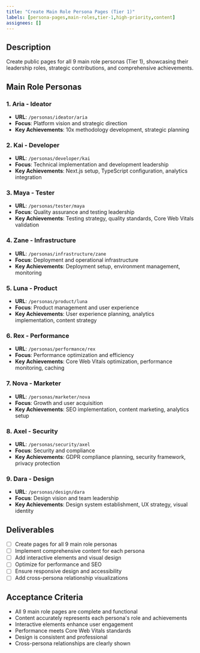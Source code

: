 ```yaml
---
title: "Create Main Role Persona Pages (Tier 1)"
labels: [persona-pages,main-roles,tier-1,high-priority,content]
assignees: []
---
```



## Description
Create public pages for all 9 main role personas (Tier 1), showcasing their leadership roles, strategic contributions, and comprehensive achievements.

## Main Role Personas

### 1. Aria - Ideator
- **URL**: `/personas/ideator/aria`
- **Focus**: Platform vision and strategic direction
- **Key Achievements**: 10x methodology development, strategic planning

### 2. Kai - Developer
- **URL**: `/personas/developer/kai`
- **Focus**: Technical implementation and development leadership
- **Key Achievements**: Next.js setup, TypeScript configuration, analytics integration

### 3. Maya - Tester
- **URL**: `/personas/tester/maya`
- **Focus**: Quality assurance and testing leadership
- **Key Achievements**: Testing strategy, quality standards, Core Web Vitals validation

### 4. Zane - Infrastructure
- **URL**: `/personas/infrastructure/zane`
- **Focus**: Deployment and operational infrastructure
- **Key Achievements**: Deployment setup, environment management, monitoring

### 5. Luna - Product
- **URL**: `/personas/product/luna`
- **Focus**: Product management and user experience
- **Key Achievements**: User experience planning, analytics implementation, content strategy

### 6. Rex - Performance
- **URL**: `/personas/performance/rex`
- **Focus**: Performance optimization and efficiency
- **Key Achievements**: Core Web Vitals optimization, performance monitoring, caching

### 7. Nova - Marketer
- **URL**: `/personas/marketer/nova`
- **Focus**: Growth and user acquisition
- **Key Achievements**: SEO implementation, content marketing, analytics setup

### 8. Axel - Security
- **URL**: `/personas/security/axel`
- **Focus**: Security and compliance
- **Key Achievements**: GDPR compliance planning, security framework, privacy protection

### 9. Dara - Design
- **URL**: `/personas/design/dara`
- **Focus**: Design vision and team leadership
- **Key Achievements**: Design system establishment, UX strategy, visual identity

## Deliverables
- [ ] Create pages for all 9 main role personas
- [ ] Implement comprehensive content for each persona
- [ ] Add interactive elements and visual design
- [ ] Optimize for performance and SEO
- [ ] Ensure responsive design and accessibility
- [ ] Add cross-persona relationship visualizations

## Acceptance Criteria
- All 9 main role pages are complete and functional
- Content accurately represents each persona's role and achievements
- Interactive elements enhance user engagement
- Performance meets Core Web Vitals standards
- Design is consistent and professional
- Cross-persona relationships are clearly shown

